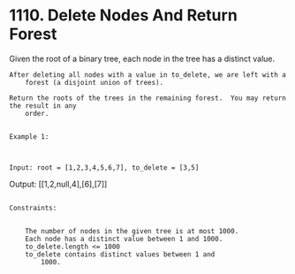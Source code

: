 # 1110. Delete Nodes And Return Forest

Given the root of a binary tree, each node in the tree has a distinct
        value.

    After deleting all nodes with a value in to_delete, we are left with a
        forest (a disjoint union of trees).

    Return the roots of the trees in the remaining forest.  You may return the result in any
        order.

     
    Example 1:

    

    Input: root = [1,2,3,4,5,6,7], to_delete = [3,5]
Output: [[1,2,null,4],[6],[7]]

     
    Constraints:

    
        The number of nodes in the given tree is at most 1000.
        Each node has a distinct value between 1 and 1000.
        to_delete.length <= 1000
        to_delete contains distinct values between 1 and
            1000.